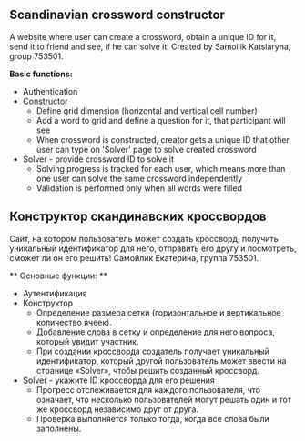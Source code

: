 ## Scandinavian crossword constructor

A website where user can create a crossword, obtain a unique ID for it, send it to friend and see, if he can solve it!
Created by Samoilik Katsiaryna, group 753501.

**Basic functions:**
* Authentication
* Constructor
	* Define grid dimension (horizontal and vertical cell number)
	* Add a word to grid and define a question for it, that participant will see
	* When crossword is constructed, creator gets a unique ID that other user can type on 'Solver' page to solve created crossword
* Solver - provide crossword ID to solve it
	* Solving progress is tracked for each user, which means more than one user can solve the same crossword independently
	* Validation is performed only when all words were filled

## Конструктор скандинавских кроссвордов

Сайт, на котором пользователь может создать кроссворд, получить уникальный идентификатор для него, отправить его другу и посмотреть, сможет ли он его решить!
Самойлик Екатерина, группа 753501.

** Основные функции: **
* Аутентификация
* Конструктор
	* Определение размера сетки (горизонтальное и вертикальное количество ячеек).
	* Добавление слова в сетку и определение для него вопроса, который увидит участник.
	* При создании кроссворда создатель получает уникальный идентификатор, который другой пользователь может ввести на странице «Solver», чтобы решить созданный кроссворд.
* Solver - укажите ID кроссворда для его решения
	* Прогресс отслеживается для каждого пользователя, что означает, что несколько пользователей могут решать один и тот же кроссворд независимо друг от друга.
	* Проверка выполняется только тогда, когда все слова были заполнены.

